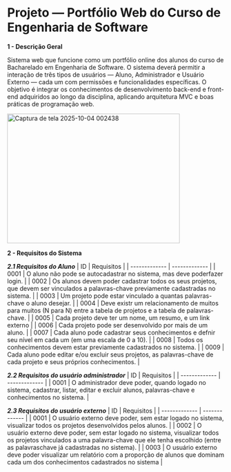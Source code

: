 # Projeto — Portfólio Web do Curso de Engenharia de Software
**1 - Descrição Geral**

Sistema web que funcione como um portfólio online dos alunos do curso de Bacharelado em Engenharia de Software.
O sistema deverá permitir a interação de três tipos de usuários — Aluno, Administrador e Usuário Externo — cada um com permissões e funcionalidades específicas.
O objetivo é integrar os conhecimentos de desenvolvimento back-end e front-end adquiridos ao longo da disciplina, aplicando arquitetura MVC e boas práticas de programação web.

<img width="504" height="341" alt="Captura de tela 2025-10-04 002438" src="https://github.com/user-attachments/assets/cf999edb-4db1-4fe0-b9b7-3933b49e56fe" style = "width: 400px; height: 300px;" />



**2 -  Requisitos do Sistema**

***2.1 Requisitos do Aluno***
| ID            | Requisitos |
| ------------- | ------------- |
| 0001  | O aluno não pode se autocadastrar no sistema, mas deve poderfazer login.   |
| 0002  | Os alunos devem poder cadastrar todos os seus projetos, que devem ser vinculados a palavras-chave previamente cadastradas no sistema.  |
| 0003  | Um projeto pode estar vinculado a quantas palavras-chave o aluno desejar. |
| 0004  | Deve existr um relacionamento de muitos para muitos (N para N) entre a tabela de projetos e a tabela de palavras-chave. |
| 0005  | Cada projeto deve ter um nome, um resumo, e um link externo |
| 0006  | Cada projeto pode ser desenvolvido por mais de um aluno. |
| 0007  | Cada aluno pode cadastrar seus conhecimentos e defnir seu nível em cada um (em uma escala de 0 a 10). |
| 0008  | Todos os conhecimentos devem estar previamente cadastrados no sistema. |
| 0009  | Cada aluno pode editar e/ou excluir seus projetos, as palavras-chave de cada projeto e seus próprios conhecimentos. |


***2.2 Requisitos do usuário administrador***
| ID            | Requisitos |
| ------------- | ------------- |
| 0001 | O administrador deve poder, quando logado no sistema, cadastrar, listar, editar e excluir alunos, palavras-chave e conhecimentos no sistema. |

***2.3 Requisitos do usuário externo***
| ID            | Requisitos |
| ------------- | ------------- |
| 0001 | O usuário externo deve poder, sem estar logado no sistema, visualizar todos os projetos desenvolvidos pelos alunos. |
| 0002 | O usuário externo deve poder, sem estar logado no sistema, visualizar todos os projetos vinculados a uma palavra-chave que ele tenha escolhido (entre as palavraschave já cadastradas no sistema).  |
| 0003 | O usuário externo deve poder visualizar um relatório com a proporção de alunos que dominam cada um dos conhecimentos cadastrados no sistema |

